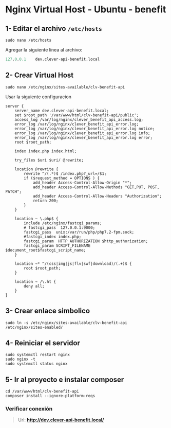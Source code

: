 # Nginx Virtual Host - Ubuntu - benefit

## 1- Editar el archivo `/etc/hosts`

```console
sudo nano /etc/hosts
```

Agregar la siguiente linea al archivo:

```nix
127.0.0.1    dev.clever-api-benefit.local
```

## 2- Crear Virtual Host

```console
sudo nano /etc/nginx/sites-available/clv-benefit-api
```

Usar la siguiente configuracion

```Nginx
server {
    server_name dev.clever-api-benefit.local;
    set $root_path '/var/www/html/clv-benefit-api/public';
    access_log /var/log/nginx/clever_benefit_api_access.log;
    error_log /var/log/nginx/clever_benefit_api_error.log;
    error_log /var/log/nginx/clever_benefit_api_error.log notice;
    error_log /var/log/nginx/clever_benefit_api_error.log info;
    error_log /var/log/nginx/clever_benefit_api_error.log error;
    root $root_path;

    index index.php index.html;

    try_files $uri $uri/ @rewrite;

    location @rewrite {
        rewrite ^/(.*)$ /index.php?_url=/$1;
        if ($request_method = OPTIONS ) {
            add_header Access-Control-Allow-Origin "*";
            add_header Access-Control-Allow-Methods "GET,PUT, POST, PATCH";
            add_header Access-Control-Allow-Headers "Authorization";
            return 200;
        }
    }

    location ~ \.php$ {
        include /etc/nginx/fastcgi_params;
        # fastcgi_pass  127.0.0.1:9000;
        fastcgi_pass  unix:/var/run/php/php7.2-fpm.sock;
        #fastcgi_index index.php;
        fastcgi_param  HTTP_AUTHORIZATION $http_authorization;
        fastcgi_param SCRIPT_FILENAME $document_root$fastcgi_script_name;
    }

    location ~* ^/(css|img|js|flv|swf|download)/(.+)$ {
        root $root_path;
    }

    location ~ /\.ht {
        deny all;
    }
}
```

## 3- Crear enlace simbolico

```console
sudo ln -s /etc/nginx/sites-available/clv-benefit-api /etc/nginx/sites-enabled/
```

## 4- Reiniciar el servidor

```console
sudo systemctl restart nginx
sudo nginx -t
sudo systemctl status nginx
```

## 5- Ir al proyecto e instalar composer

```console
cd /var/www/html/clv-benefit-api
composer install --ignore-platform-reqs
```

### Verificar conexión

> Url: **<http://dev.clever-api-benefit.local/>**
